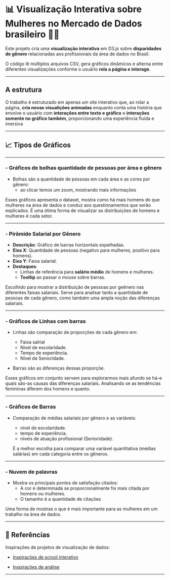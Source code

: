 # 📊   Visualização Interativa sobre Mulheres no Mercado de Dados brasileiro 👩‍💻


Este projeto cria uma **visualização interativa** em D3.js sobre **disparidades de gênero** relacionadas aos profissionais da área de dados no Brasil.

O código lê múltiplos arquivos CSV, gera gráficos dinâmicos e alterna entre diferentes visualizações conforme o usuário **rola a página e interage**. 


---
## A estrutura

O trabalho é estruturado em apenas um site interativo que, ao rolar a página, **cria novas visualições animadas** enquanto conta uma história que envolve o usuário com **interações entre texto e gráfico** e **interações somente no gráfico também**, proporcionando uma experiência fluida e imersiva


---

## 📈 Tipos de Gráficos

---


### - Gráficos de bolhas quantidade de pessoas por área e gênero

- Bolhas são a quantidade de pessoas em cada área e as cores por gênero:
  - ao clicar temos um zoom, mostrando mais informações


Esses gráficos apresenta o dataset, mostra como há mais homens do que mulheres na área de dados e  conduz aos questionamentos que serão explicados. É uma ótima forma de visualizar as distribuições de homens e mulheres é cada setor.

---
### - Pirâmide Salarial por Gênero
- **Descrição**: Gráfico de barras horizontais espelhadas.
- **Eixo X**: Quantidade de pessoas (negativo para mulheres, positivo para homens).
- **Eixo Y**: Faixa salarial.
- **Destaques**: 
  - Linhas de referência para **salário médio** de homens e mulheres.
  - **Tooltip** ao passar o mouse sobre barras.


Escolhido para mostrar a distribuição de pessoas por geênero nas diferentes faixas salariais. Serve para analisar tanto a quantidade de pessoas de cada gênero, como também uma ampla noção das diferenças salariais.

---

### - Gráficos de Linhas com barras 

- Linhas são comparação de proporções de cada gênero em:
  - Faixa salrial
  - Nível de escolaridade.
  - Tempo de experiência.
  - Nível de Senioridade.

- Barras são as diferenças dessas proporçõe.

Esses gráficos em conjunto servem para explorarmos mais afundo se há-e quais são-as causas das diferenças salariais.
Analisando se as tendências femininas diferem dos homens e quanto.

---

### - Gráficos de Barras 

- Comparação de médias salariais por gênero e as variáveis:
  - nível de escolaridade.
  - tempo de experiência.
  - níveis de atuação profissional (Senioridade).

  É a melhor escolha para comparar uma variável quantitativa (médias salárias) em cada categoria entre os gêneros.

---


### - Nuvem de palavras 

- Mostra os principais pontos de satisfação citados:
  - A cor é determinada se proporcionalmente foi mais citada por homens ou mulheres.
  - O tamanho é a quantidade de citações

Uma forma de mostras o que é mais importante para as mulheres em um trabalho na área de dados.

---

## 📄 Referências
Inspirações de projetos de visualização de dados:

- [Inspirações de scrool interativo](https://medium.com/data-science/how-i-created-an-interactive-scrolling-visualisation-with-d3-js-and-how-you-can-too-e116372e2c73)


- [Inspirações de análise](URL-do-link)


---
